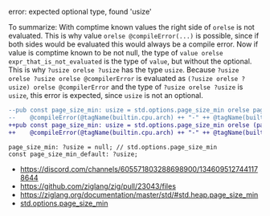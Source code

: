 error: expected optional type, found 'usize'

To summarize: With comptime known values the right side of `orelse` is not evaluated. This is why value `orelse @compileError(...)` is possible, since if both sides would be evaluated this would always be a compile error. Now if value is comptime known to be not null, the type of `value orelse expr_that_is_not_evaluated` is the type of `value`, but without the optional. This is why `?usize orelse ?usize` has the type `usize`. Because `?usize orelse ?usize orelse @compilerError` is evaluated as `(?usize orelse ?usize) orelse @compilerError` and the type  of `?usize orelse ?usize` is `usize`, this error is expected, since `usize` is not an optional.

```diff
--pub const page_size_min: usize = std.options.page_size_min orelse page_size_min_default orelse
--    @compileError(@tagName(builtin.cpu.arch) ++ "-" ++ @tagName(builtin.os.tag) ++ " has unknown page_size_min; populate std.options.page_size_min");
++pub const page_size_min: usize = std.options.page_size_min orelse (page_size_min_default orelse
++    @compileError(@tagName(builtin.cpu.arch) ++ "-" ++ @tagName(builtin.os.tag) ++ " has unknown page_size_min; populate std.options.page_size_min"));
```

```zig
page_size_min: ?usize = null; // std.options.page_size_min
const page_size_min_default: ?usize;
```

- <https://discord.com/channels/605571803288698900/1346095127441178644>
- <https://github.com/ziglang/zig/pull/23043/files>
- <https://ziglang.org/documentation/master/std/#std.heap.page_size_min>
- [std.options.page_size_min](https://github.com/ziglang/zig/blob/520c2bc9a30bbaddff8f2aab8bb8f8bde3fa3a51/lib/std/std.zig#L123)
